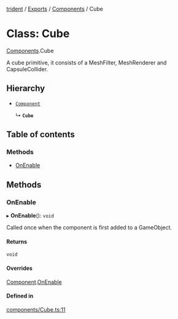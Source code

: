 [trident](../README.md) / [Exports](../modules.md) / [Components](../modules/Components.md) / Cube

# Class: Cube

[Components](../modules/Components.md).Cube

A cube primitive, it consists of a MeshFilter, MeshRenderer and CapsuleCollider.

## Hierarchy

- [`Component`](Components.Component.md)

  ↳ **`Cube`**

## Table of contents

### Methods

- [OnEnable](Components.Cube.md#onenable)

## Methods

### OnEnable

▸ **OnEnable**(): `void`

Called once when the component is first added to a GameObject.

#### Returns

`void`

#### Overrides

[Component](Components.Component.md).[OnEnable](Components.Component.md#onenable)

#### Defined in

[components/Cube.ts:11](https://github.com/AIFanatic/Trident/blob/8a19b43/src/components/Cube.ts#L11)
